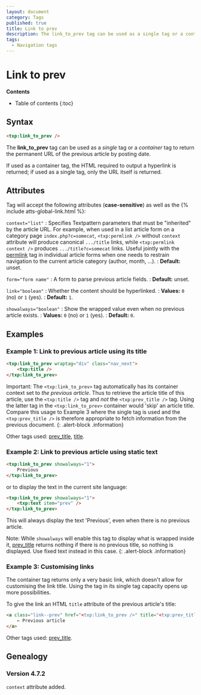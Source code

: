 ```yaml
---
layout: document
category: Tags
published: true
title: Link to prev
description: The link_to_prev tag can be used as a single tag or a container tag to return the permanent URL of the previous article by posting date.
tags:
  - Navigation tags
---
```


# Link to prev

**Contents**

* Table of contents
{:toc}

## Syntax

~~~ html
<txp:link_to_prev />
~~~

The **link_to_prev** tag can be used as a *single* tag or a *container* tag to return the permanent URL of the previous article by posting date.

If used as a container tag, the HTML required to output a hyperlink is returned; if used as a single tag, only the URL itself is returned.

## Attributes

Tag will accept the following attributes (**case-sensitive**) as well as the {% include atts-global-link.html %}:

`context="list"`
: Specifies Textpattern parameters that must be "inherited" by the article URL. For example, when used in a list article form on a category page `index.php?c=somecat`, `<txp:permlink />` without `context` attribute will produce canonical `.../title` links, while `<txp:permlink context />` produces `.../title?c=somecat` links. Useful jointly with the [permlink](/tags/permlink) tag in individual article forms when one needs to restrain navigation to the current article category (author, month, ...).
: **Default:** unset.

`form="form name"`
: A form to parse previous article fields.
: **Default:** unset.

`link="boolean"`
: Whether the content should be hyperlinked.
: **Values:** `0` (no) or `1` (yes).
: **Default:** `1`.

`showalways="boolean"`
: Show the wrapped value even when no previous article exists.
: **Values:** `0` (no) or `1` (yes).
: **Default:** `0`.

## Examples

### Example 1: Link to previous article using its title

~~~ html
<txp:link_to_prev wraptag="div" class="nav_next">
    <txp:title />
</txp:link_to_prev>
~~~

Important: The `<txp:link_to_prev>` tag automatically has its container context set to *the previous article*. Thus to retrieve the article title of this article, use the `<txp:title />` tag and *not* the `<txp:prev_title />` tag. Using the latter tag in the `<txp:link_to_prev>` container would 'skip' an article title. Compare this usage to Example 3 where the single tag is used and the `<txp:prev_title />` is therefore appropriate to fetch information from the previous document.
{: .alert-block .information}

Other tags used: [prev_title](/tags/prev_title), [title](/tags/title).

### Example 2: Link to previous article using static text

~~~ html
<txp:link_to_prev showalways="1">
    Previous
</txp:link_to_prev>
~~~

or to display the text in the current site language:

~~~ html
<txp:link_to_prev showalways="1">
    <txp:text item="prev" />
</txp:link_to_prev>
~~~

This will always display the text 'Previous', even when there is no previous article.

Note: While `showalways` will enable this tag to display what is wrapped inside it, [prev_title](/tags/prev_title) returns nothing if there is no previous title, so nothing is displayed. Use fixed text instead in this case.
{: .alert-block .information}

### Example 3: Customising links

The container tag returns only a very basic link, which doesn't allow for customising the link title. Using the tag in its single tag capacity opens up more possibilities.

To give the link an HTML `title` attribute of the previous article's title:

~~~ html
<a class="link--prev" href="<txp:link_to_prev />" title="<txp:prev_title />">
    ← Previous article
</a>
~~~

Other tags used: [prev_title](/tags/prev_title).

## Genealogy

### Version 4.7.2

`context` attribute added.

